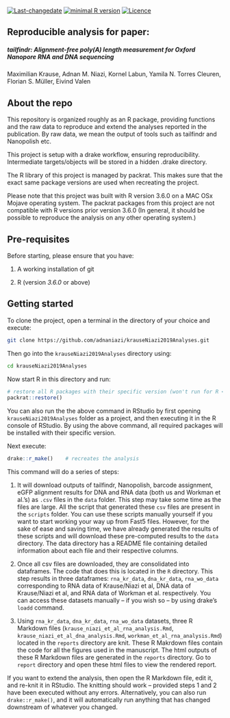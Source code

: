 
[![Last-changedate](https://img.shields.io/badge/last%20change-2019--06--02-brightgreen.svg)](https://github.com/pat-s/pathogen-modeling/commits/master)
[![minimal R
version](https://img.shields.io/badge/R%3E%3D-3.5.0-brightgreen.svg)](https://cran.r-project.org/)
[![Licence](https://img.shields.io/github/license/mashape/apistatus.svg)](http://choosealicense.com/licenses/mit/)

## Reproducible analysis for paper:

##### tailfindr: Alignment-free poly(A) length measurement for Oxford Nanopore RNA and DNA sequencing

Maximilian Krause, Adnan M. Niazi, Kornel Labun, Yamila N. Torres
Cleuren, Florian S. Müller, Eivind Valen

## About the repo

This repository is organized roughly as an R package, providing
functions and the raw data to reproduce and extend the analyses reported
in the publication. By raw data, we mean the output of tools such as
tailfindr and Nanopolish etc.

This project is setup with a drake workflow, ensuring reproducibility.
Intermediate targets/objects will be stored in a hidden .drake
directory.

The R library of this project is managed by packrat. This makes sure
that the exact same package versions are used when recreating the
project.

Please note that this project was built with R version 3.6.0 on a MAC
OSx Mojave operating system. The packrat packages from this project are
not compatible with R versions prior version 3.6.0 (In general, it
should be possible to reproduce the analysis on any other operating
system.)

## Pre-requisites

Before starting, please ensure that you have:

1.  A working installation of git

2.  R (version *3.6.0* or above)

## Getting started

To clone the project, open a terminal in the directory of your choice
and execute:

``` sh
git clone https://github.com/adnaniazi/krauseNiazi2019Analyses.git
```

Then go into the `krauseNiazi2019Analyses` directory using:

``` sh
cd krauseNiazi2019Analyses
```

Now start R in this directory and
run:

``` r
# restore all R packages with their specific version (won't run for R < 3.6.0)
packrat::restore() 
```

You can also run the the above command in RStudio by first opening
`krauseNiazi2019Analyses` folder as a project, and then executing it in
the R console of RStudio. By using the above command, all required
packages will be installed with their specific version.

Next execute:

``` r
drake::r_make()    # recreates the analysis
```

This command will do a series of steps:

1.  It will download outputs of tailfindr, Nanopolish, barcode
    assignment, eGFP alignment results for DNA and RNA data (both us and
    Workman et al.’s) as `.csv` files in the `data` folder. This step
    may take some time as the files are large. All the script that
    generated these `csv` files are present in the `scripts` folder. You
    can use these scripts manually yourself if you want to start working
    your way up from Fast5 files. However, for the sake of ease and
    saving time, we have already generated the results of these scripts
    and will download these pre-computed results to the `data`
    directory. The data directory has a README file containing detailed
    information about each file and their respective columns.

2.  Once all csv files are downloaded, they are consolidated into
    dataframes. The code that does this is located in the `R` directory.
    This step results in three dataframes: `rna_kr_data`, `dna_kr_data`,
    `rna_wo_data` corresponding to RNA data of Krause/Niazi et al, DNA
    data of Krause/Niazi et al, and RNA data of Workman et
    al. respectively. You can access these datasets manually – if you
    wish so – by using drake’s `loadd` command.

3.  Using `rna_kr_data`, `dna_kr_data`, `rna_wo_data` datasets, three R
    Markdown files (`krause_niazi_et_al_rna_analysis.Rmd`,
    `krause_niazi_et_al_dna_analysis.Rmd`,
    `workman_et_al_rna_analysis.Rmd`) located in the `reports` directory
    are knit. These R Makrdown files contain the code for all the
    figures used in the manuscript. The html outputs of these R Markdown
    files are generated in the `reports` directory. Go to `report`
    directory and open these html files to view the rendered report.

If you want to extend the analysis, then open the R Markdown file, edit
it, and re-knit it in RStudio. The knitting should work – provided steps
1 and 2 have been executed without any errors. Alternatively, you can
also run `drake::r_make()`, and it will automatically run anything that
has changed downstream of whatever you changed.
